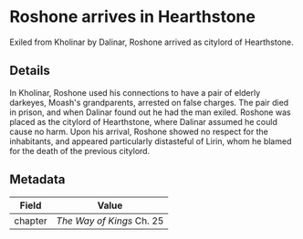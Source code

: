 # Roshone arrives in Hearthstone
Exiled from Kholinar by Dalinar, Roshone arrived as citylord of Hearthstone.

## Details
In Kholinar, Roshone used his connections to have a pair of elderly darkeyes, Moash's grandparents, arrested on false charges. The pair died in prison, and when Dalinar found out he had the man exiled. Roshone was placed as the citylord of Hearthstone, where Dalinar assumed he could cause no harm. Upon his arrival, Roshone showed no respect for the inhabitants, and appeared particularly distasteful of Lirin, whom he blamed for the death of the previous citylord.

## Metadata
| Field | Value |
| ----- | ----- |
| chapter | *The Way of Kings* Ch. 25 |
